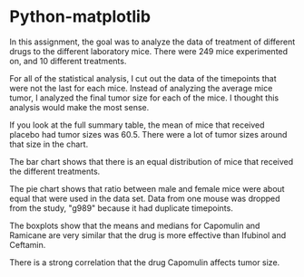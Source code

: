# Python-matplotlib

In this assignment, the goal was to analyze the data of treatment of different drugs to the different laboratory mice.  There were 249 mice experimented on, and 10 different treatments.

For all of the statistical analysis, I cut out the data of the timepoints that were not the last for each mice. Instead of analyzing the average mice tumor, I analyzed the final tumor size for each of the mice.  I thought this analysis would make the most sense.  

If you look at the full summary table, the mean of mice that received placebo had tumor sizes was 60.5.  There were a lot of tumor sizes around that size in the chart. 

The bar chart shows that there is an equal distribution of mice that received the different treatments. 

The pie chart shows that ratio between male and female mice were about equal that were used in the data set.  Data from one mouse was dropped from the study, "g989" because it had duplicate timepoints.  

The boxplots show that the means and medians for Capomulin and Ramicane are very similar that the drug is more effective than Ifubinol and Ceftamin. 

There is a strong correlation that the drug Capomulin affects tumor size. 

 